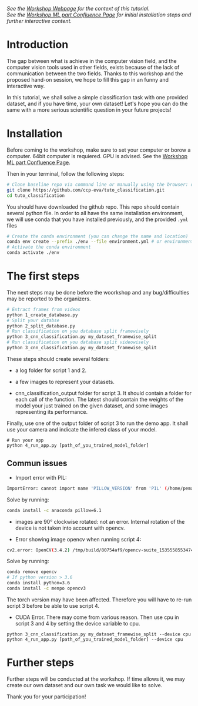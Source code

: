 *See the [Workshop Webpage](https://www.primate-cognition.eu/de/veranstaltungen/bridging-the-technological-gap-workshop.html) for the context of this tutorial.* <br>
*See the [Workshop ML part Confluence Page](https://ccp-eva.atlassian.net/wiki/external/231442020/NzM0MTJiYzVlZjk5NDJlZWJiYzY3ZTNhZWQyZDhlOTU?atlOrigin=eyJpIjoiMmJlM2Q0NzY3MTM2NGI0NGIyMmIzYjMxMDc3Y2RhNGMiLCJwIjoiYyJ9) for initial installation steps and further interactive content.*

# Introduction

The gap between what is achieve in the computer vision field, and the computer vision tools used in other fields, exists because of the lack of communication between the two fields. Thanks to this workshop and the proposed hand-on session, we hope to fill this gap in an funny and interactive way.

In this tutorial, we shall solve a simple classification task with one provided dataset, and if you have time, your own dataset! Let's hope you can do the same with a more serious scientific question in your future projects!

# Installation

Before coming to the workshop, make sure to set your computer or borow a computer. 64bit computer is requiered. GPU is advised. See the [Workshop ML part Confluence Page](https://ccp-eva.atlassian.net/wiki/external/231442020/NzM0MTJiYzVlZjk5NDJlZWJiYzY3ZTNhZWQyZDhlOTU?atlOrigin=eyJpIjoiMmJlM2Q0NzY3MTM2NGI0NGIyMmIzYjMxMDc3Y2RhNGMiLCJwIjoiYyJ9).

Then in your terminal, follow the following steps:

``` bash
# Clone baseline repo via command line or manually using the browser: download zip file and extract file.
git clone https://github.com/ccp-eva/tuto_classification.git
cd tuto_classification
```

You should have downloaded the github repo. This repo should contain several python file. In order to all have the same installation environment, we will use conda that you have installed previously, and the provided `.yml` files

``` bash
# Create the conda environment (you can change the name and location)
conda env create --prefix ./env --file environment.yml # or environment_with_versions.yml
# Activate the conda environment
conda activate ./env
```

# The first steps

<!--
For organization:
``` bash
# to create md5sums files
find -type f -exec md5sum "{}" + > MD5SUMS
# to create env .yml files
conda env export --name ME22_env --file environment_with_versions.yml
conda env export --name ME22_env --from-history --file environment.yml
```
-->


The next steps may be done before the woorkshop and any bug/difficulties may be reported to the organizers.

``` bash
# Extract frames from videos
python 1_create_database.py
# Split your databse
python 2_split_database.py
# Run classification on you database split framewisely
python 3_cnn_classification.py my_dataset_framewise_split
# Run classification on you database split videowisely
python 3_cnn_classification.py my_dataset_framewise_split
```

These steps should create several folders:
- a log folder for script 1 and 2.
- a few images to represent your datasets.

- cnn_classification_output folder for script 3. It should contain a folder for each call of the function. The latest should contain the weights of the model your just trained on the given dataset, and some images representing its performance.

Finally, use one of the output folder of script 3 to run the demo app. It shall use your camera and indicate the infered class of your model.

```
# Run your app
python 4_run_app.py [path_of_you_trained_model_folder]

```

## Commun issues

- Import error with PIL:
``` bash
ImportError: cannot import name 'PILLOW_VERSION' from 'PIL' (/home/pemartin/Documents/MPI/Projects/tuto_classification/env/lib/python3.7/site-packages/PIL/__init__.py)
```
Solve by running:
``` bash
conda install -c anaconda pillow=6.1
```

- images are 90° clockwise rotated: not an error. Internal rotation of the device is not taken into account with opencv.

- Error showing image opencv when running script 4:
``` bash
cv2.error: OpenCV(3.4.2) /tmp/build/80754af9/opencv-suite_1535558553474/work/modules/highgui/src/window.cpp:632: error: (-2:Unspecified error) The function is not implemented. Rebuild the library with Windows, GTK+ 2.x or Carbon support. If you are on Ubuntu or Debian, install libgtk2.0-dev and pkg-config, then re-run cmake or configure script in function 'cvShowImage'
```
Solve by running:
``` bash
conda remove opencv
# If python version > 3.6
conda install python=3.6
conda install -c menpo opencv3
```
The torch version may have been affected. Therefore you will have to re-run script 3 before be able to use script 4.

- CUDA Error. There may come from various reason. Then use cpu in script 3 and 4 by setting the device variable to cpu.
```
python 3_cnn_classification.py my_dataset_framewise_split --device cpu
python 4_run_app.py [path_of_you_trained_model_folder] --device cpu
```

# Further steps

Further steps will be conducted at the workshop. If time allows it, we may create our own dataset and our own task we would like to solve.

Thank you for your participation!

